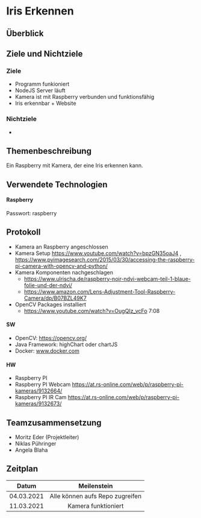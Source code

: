 # Iris Erkennen
## Überblick
  
## Ziele und Nichtziele
### Ziele
  - Programm funkioniert
  - NodeJS Server läuft
  - Kamera ist mit Raspberry verbunden und funktionsfähig
  - Iris erkennbar + Website
### Nichtziele
  - 
## Themenbeschreibung
  Ein Raspberry mit Kamera, der eine Iris erkennen kann.
## Verwendete Technologien
#### Raspberry
Passwort: raspberry
## Protokoll
- Kamera an Raspberry angeschlossen
- Kamera Setup https://www.youtube.com/watch?v=bpzGN35oaJ4 , https://www.pyimagesearch.com/2015/03/30/accessing-the-raspberry-pi-camera-with-opencv-and-python/
- Kamera Komponenten nachgeschlagen
     - https://www.ulrischa.de/raspberry-noir-ndvi-webcam-teil-1-blaue-folie-und-der-ndvi/
     - https://www.amazon.com/Lens-Adjustment-Tool-Raspberry-Camera/dp/B07BZL49K7
- OpenCV Packages installiert 
     - https://www.youtube.com/watch?v=OugQIz_vcFo  7:08

#### SW
- OpenCV: https://opencv.org/
- Java Framework: highChart oder chartJS
- Docker: www.docker.com

#### HW
- Raspberry PI
- Raspberry PI Webcam https://at.rs-online.com/web/p/raspberry-pi-kameras/9132664/
- Raspberry PI IR Cam https://at.rs-online.com/web/p/raspberry-pi-kameras/9132673/
## Teamzusammensetzung
- Moritz Eder (Projektleiter)
- Niklas Pühringer
- Angela Blaha
## Zeitplan
| Datum | Meilenstein |
| :-----------: | :-----------: |
| 04.03.2021    | Alle können aufs Repo zugreifen |
| 11.03.2021    | Kamera funktioniert|
 
 
